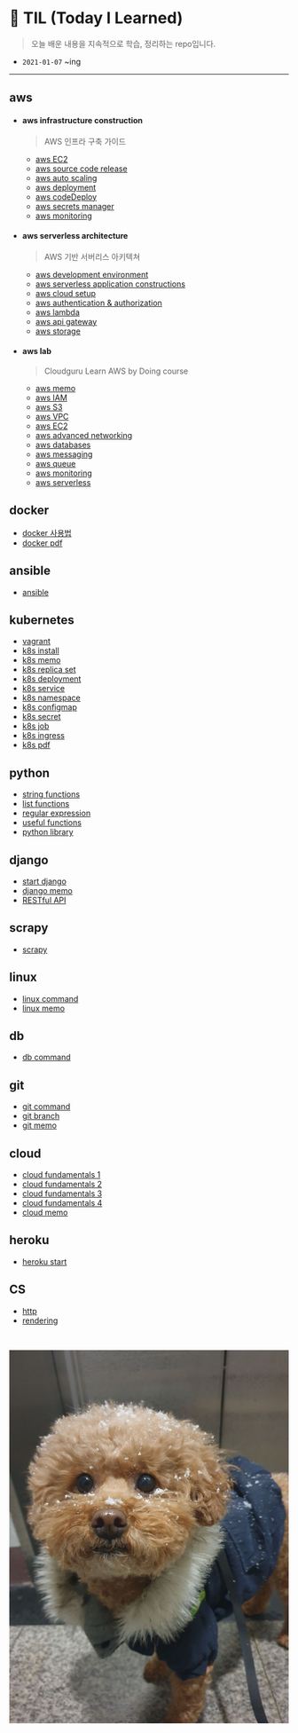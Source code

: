 # 📝 TIL (Today I Learned)

>  오늘 배운 내용을 지속적으로 학습, 정리하는 repo입니다.

- `2021-01-07` ~ing

---

## aws

- #### aws infrastructure construction

  > AWS 인프라 구축 가이드

  - <a href = "https://github.com/1yangsh/TIL/blob/master/aws/aws-server-deployment/1-aws-ec2.md">aws EC2</a>
  - <a href = "https://github.com/1yangsh/TIL/blob/master/aws/aws-server-deployment/2-aws-%EC%86%8C%EC%8A%A4%EC%BD%94%EB%93%9C%EB%B0%B0%ED%8F%AC.md">aws source code release</a>
  - <a href = "https://github.com/1yangsh/TIL/blob/master/aws/aws-server-deployment/3-aws-autoScaling.md">aws auto scaling</a>
  - <a href = "https://github.com/1yangsh/TIL/blob/master/aws/aws-server-deployment/5-aws-deployment.md">aws deployment</a>
  - <a href = "https://github.com/1yangsh/TIL/blob/master/aws/aws-server-deployment/6-aws-codeDeploy.md">aws codeDeploy</a>
  - <a href = "https://github.com/1yangsh/TIL/blob/master/aws/aws-server-deployment/7-aws-secrets-manager.md">aws secrets manager</a>
  - <a href = "https://github.com/1yangsh/TIL/blob/master/aws/aws-server-deployment/8-aws-monitoring.md">aws monitoring</a>

- #### aws serverless architecture

  > AWS 기반 서버리스 아키텍쳐

  - <a href = "https://github.com/1yangsh/TIL/blob/master/aws/aws-serverless-architecture/development-environment.md">aws development environment</a>
  - <a href = "https://github.com/1yangsh/TIL/blob/master/aws/aws-serverless-architecture/3-serverless-application-constructions.md">aws serverless application constructions</a>
  - <a href = "https://github.com/1yangsh/TIL/blob/master/aws/aws-serverless-architecture/4-cloud-setup.md">aws cloud setup</a>
  - <a href = "https://github.com/1yangsh/TIL/blob/master/aws/aws-serverless-architecture/5-authentication-authorization.md">aws authentication & authorization</a>
  - <a href = "https://github.com/1yangsh/TIL/blob/master/aws/aws-serverless-architecture/6-lambda.md">aws lambda</a>
  - <a href = "https://github.com/1yangsh/TIL/blob/master/aws/aws-serverless-architecture/7-api-gateway.md">aws api gateway</a>
  - <a href = "https://github.com/1yangsh/TIL/blob/master/aws/aws-serverless-architecture/8-storage.md">aws storage</a>
  
- #### aws lab

  > Cloudguru Learn AWS by Doing course

  - <a href = "https://github.com/1yangsh/TIL/blob/master/aws/aws-lab/aws-memo.md">aws memo</a>
  - <a href = "https://github.com/1yangsh/TIL/blob/master/aws/aws-lab/aws-IAM.md">aws IAM</a>
  - <a href = "https://github.com/1yangsh/TIL/blob/master/aws/aws-lab/aws-S3.md">aws S3</a>
  - <a href = "https://github.com/1yangsh/TIL/blob/master/aws/aws-lab/aws-vpc.md">aws VPC</a>
  - <a href = "https://github.com/1yangsh/TIL/blob/master/aws/aws-lab/aws-EC2.md">aws EC2</a>
  - <a href = "https://github.com/1yangsh/TIL/blob/master/aws/aws-lab/aws-advanced-networking.md">aws advanced networking</a>
  - <a href = "https://github.com/1yangsh/TIL/blob/master/aws/aws-lab/aws-databases.md">aws databases</a>
  - <a href = "https://github.com/1yangsh/TIL/blob/master/aws/aws-lab/aws-messaging.md">aws messaging</a>
  - <a href = "https://github.com/1yangsh/TIL/blob/master/aws/aws-lab/aws-queue.md">aws queue</a>
  - <a href = "https://github.com/1yangsh/TIL/blob/master/aws/aws-lab/aws-monitoring.md">aws monitoring</a>
  - <a href = "https://github.com/1yangsh/TIL/blob/master/aws/aws-lab/aws-serverless.md">aws serverless</a>

## docker

- <a href = "https://github.com/1yangsh/TIL/blob/master/docker/docker.md">docker  사용법</a>
- <a href = "https://github.com/1yangsh/TIL/blob/master/pdf/3.Docker.pdf">docker  pdf</a>

## ansible

- <a href = "https://github.com/1yangsh/TIL/blob/master/daily/ansible.md">ansible</a>

## kubernetes

- <a href = "https://github.com/1yangsh/TIL/blob/master/kubernetes/vagrant.md">vagrant</a>
- <a href = "https://github.com/1yangsh/TIL/blob/master/kubernetes/kubernetes_install.md">k8s install</a>
- <a href = "https://github.com/1yangsh/TIL/blob/master/kubernetes/kubernetes.md">k8s memo</a>
- <a href = "https://github.com/1yangsh/TIL/blob/master/kubernetes/k8s-replicaset.md">k8s replica set</a>
- <a href = "https://github.com/1yangsh/TIL/blob/master/kubernetes/k8s-deployment.md">k8s deployment</a>
- <a href = "https://github.com/1yangsh/TIL/blob/master/kubernetes/k8s-service.md">k8s service</a>
- <a href = "https://github.com/1yangsh/TIL/blob/master/kubernetes/k8s-namespace.md">k8s namespace</a>
- <a href = "https://github.com/1yangsh/TIL/blob/master/kubernetes/k8s-configmap.md">k8s configmap</a>
- <a href = "https://github.com/1yangsh/TIL/blob/master/kubernetes/k8s-secret.md">k8s secret</a>
- <a href = "https://github.com/1yangsh/TIL/blob/master/kubernetes/k8s-job.md">k8s job</a>
- <a href = "https://github.com/1yangsh/TIL/blob/master/kubernetes/k8s-ingress.md">k8s ingress</a>
- <a href = "https://github.com/1yangsh/TIL/blob/master/pdf/4.Kubernetes.pdf">k8s pdf</a>

## python

- <a href = "https://github.com/1yangsh/TIL/blob/master/python/python-string-function.md">string functions</a>
- <a href = "https://github.com/1yangsh/TIL/blob/master/python/python-list-function.md">list functions</a>
- <a href = "https://github.com/1yangsh/TIL/blob/master/python/regular-expression.md">regular expression</a>
- <a href = "https://github.com/1yangsh/TIL/blob/master/python/useful-functions.md">useful functions</a>
- <a href = "https://github.com/1yangsh/TIL/blob/master/python/useful-library.md">python library</a>

## django

- <a href = "https://github.com/1yangsh/TIL/blob/master/django/django_start.md">start django</a>
- <a href = "https://github.com/1yangsh/TIL/blob/master/django/django_memo.md">django memo</a>
- <a href = "https://github.com/1yangsh/TIL/blob/master/django/django_REST_framework.md">RESTful API</a>

## scrapy

- <a href = "https://github.com/1yangsh/TIL/blob/master/daily/scrapy.md">scrapy</a>

## linux

- <a href = "https://github.com/1yangsh/TIL/blob/master/linux/linux-command.md">linux command</a>
- <a href = "https://github.com/1yangsh/TIL/blob/master/linux/linux-memo.md">linux memo</a>

## db

- <a href = "https://github.com/1yangsh/TIL/blob/master/db/db-command.md">db command</a>

## git

- <a href = "https://github.com/1yangsh/TIL/blob/master/git/git-command.md">git command</a>
- <a href = "https://github.com/1yangsh/TIL/blob/master/git/git-branch.md">git branch</a>
- <a href = "https://github.com/1yangsh/TIL/blob/master/git/git-memo.md">git memo</a>

## cloud

- <a href = "https://github.com/1yangsh/TIL/blob/master/cloud/cloud-fundamental.md">cloud fundamentals 1</a>
- <a href = "https://github.com/1yangsh/TIL/blob/master/cloud/cloud-chap2.md">cloud fundamentals 2</a>
- <a href = "https://github.com/1yangsh/TIL/blob/master/cloud/cloud-chap3.md">cloud fundamentals 3</a>
- <a href = "https://github.com/1yangsh/TIL/blob/master/cloud/cloud-chap6.md">cloud fundamentals 4</a>
- <a href = "https://github.com/1yangsh/TIL/blob/master/cloud/cloud-memo.md">cloud memo</a>

## heroku

- <a href = "https://github.com/1yangsh/TIL/blob/master/cloud/heroku-start.md">heroku start</a>

## CS

- <a href = "https://github.com/1yangsh/TIL/blob/master/daily/http.md">http</a>
- <a href = "https://github.com/1yangsh/TIL/tree/master/daily/rendering.md">rendering</a>

<br/>

![KakaoTalk_20210107_155254608_03](README.assets/KakaoTalk_20210107_155254608_03.jpg)